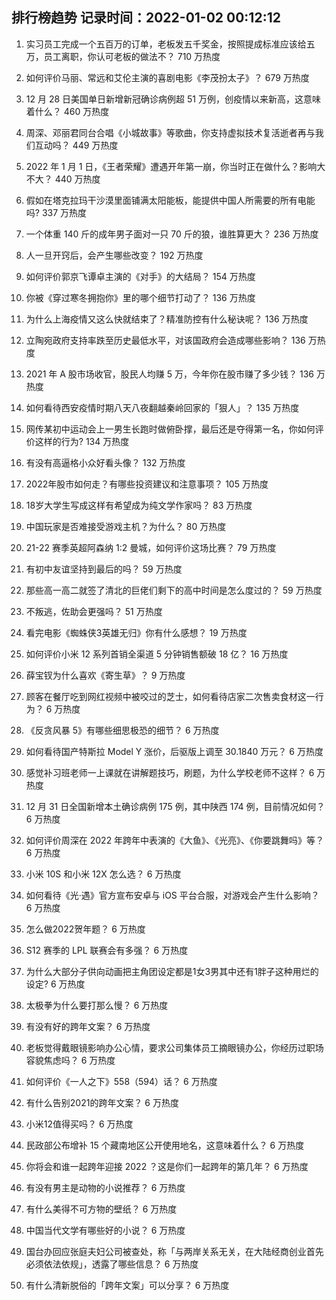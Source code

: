 
## 排行榜趋势 记录时间：2022-01-02 00:12:12
  
  1. 实习员工完成一个五百万的订单，老板发五千奖金，按照提成标准应该给五万，员工离职，你认可老板的做法不？ 710 万热度
    
  2. 如何评价马丽、常远和艾伦主演的喜剧电影《李茂扮太子》？ 679 万热度
    
  3. 12 月 28 日美国单日新增新冠确诊病例超 51 万例，创疫情以来新高，这意味着什么？ 460 万热度
    
  4. 周深、邓丽君同台合唱《小城故事》等歌曲，你支持虚拟技术复活逝者再与我们互动吗？ 449 万热度
    
  5. 2022 年 1 月 1 日，《王者荣耀》遭遇开年第一崩，你当时正在做什么？影响大不大？ 440 万热度
    
  6. 假如在塔克拉玛干沙漠里面铺满太阳能板，能提供中国人所需要的所有电能吗? 337 万热度
    
  7. 一个体重 140 斤的成年男子面对一只 70 斤的狼，谁胜算更大？ 236 万热度
    
  8. 人一旦开窍后，会产生哪些改变？ 192 万热度
    
  9. 如何评价郭京飞谭卓主演的《对手》的大结局？ 154 万热度
    
  10. 你被《穿过寒冬拥抱你》里的哪个细节打动了？ 136 万热度
    
  11. 为什么上海疫情又这么快就结束了？精准防控有什么秘诀呢？ 136 万热度
    
  12. 立陶宛政府支持率跌至历史最低水平，对该国政府会造成哪些影响？ 136 万热度
    
  13. 2021 年 A 股市场收官，股民人均赚 5 万，今年你在股市赚了多少钱？ 136 万热度
    
  14. 如何看待西安疫情时期八天八夜翻越秦岭回家的「狠人」？ 135 万热度
    
  15. 网传某初中运动会上一男生长跑时做俯卧撑，最后还是夺得第一名，你如何评价这样的行为? 134 万热度
    
  16. 有没有高逼格小众好看头像？ 132 万热度
    
  17. 2022年股市如何走？有哪些投资建议和注意事项？ 105 万热度
    
  18. 18岁大学生写成这样有希望成为纯文学作家吗？ 83 万热度
    
  19. 中国玩家是否难接受游戏主机？为什么？ 80 万热度
    
  20. 21-22 赛季英超阿森纳 1:2 曼城，如何评价这场比赛？ 79 万热度
    
  21. 有初中友谊坚持到最后的吗？ 59 万热度
    
  22. 那些高一高二就签了清北的巨佬们剩下的高中时间是怎么度过的？ 59 万热度
    
  23. 不叛逃，佐助会更强吗？ 51 万热度
    
  24. 看完电影《蜘蛛侠3英雄无归》你有什么感想？ 19 万热度
    
  25. 如何评价小米 12 系列首销全渠道 5 分钟销售额破 18 亿？ 16 万热度
    
  26. 薛宝钗为什么喜欢《寄生草》？ 9 万热度
    
  27. 顾客在餐厅吃到网红视频中被咬过的芝士，如何看待店家二次售卖食材这一行为？ 6 万热度
    
  28. 《反贪风暴 5》有哪些细思极恐的细节？ 6 万热度
    
  29. 如何看待国产特斯拉 Model Y 涨价，后驱版上调至 30.1840 万元？ 6 万热度
    
  30. 感觉补习班老师一上课就在讲解题技巧，刷题，为什么学校老师不这样？ 6 万热度
    
  31. 12 月 31 日全国新增本土确诊病例 175 例，其中陕西  174 例，目前情况如何？ 6 万热度
    
  32. 如何评价周深在 2022 年跨年中表演的《大鱼》、《光亮》、《你要跳舞吗》等？ 6 万热度
    
  33. 小米 10S 和小米 12X 怎么选？ 6 万热度
    
  34. 如何看待《光·遇》官方宣布安卓与 iOS 平台合服，对游戏会产生什么影响？ 6 万热度
    
  35. 怎么做2022贺年题？ 6 万热度
    
  36. S12 赛季的 LPL 联赛会有多强？ 6 万热度
    
  37. 为什么大部分子供向动画把主角团设定都是1女3男其中还有1胖子这种用烂的设定? 6 万热度
    
  38. 太极拳为什么要打那么慢？ 6 万热度
    
  39. 有没有好的跨年文案？ 6 万热度
    
  40. 老板觉得戴眼镜影响办公心情，要求公司集体员工摘眼镜办公，你经历过职场容貌焦虑吗？ 6 万热度
    
  41. 如何评价《一人之下》558（594）话？ 6 万热度
    
  42. 有什么告别2021的跨年文案？ 6 万热度
    
  43. 小米12值得买吗？ 6 万热度
    
  44. 民政部公布增补 15 个藏南地区公开使用地名，这意味着什么？ 6 万热度
    
  45. 你将会和谁一起跨年迎接 2022 ？这是你们一起跨年的第几年？ 6 万热度
    
  46. 有没有男主是动物的小说推荐？ 6 万热度
    
  47. 有什么美得不可方物的壁纸？ 6 万热度
    
  48. 中国当代文学有哪些好的小说？ 6 万热度
    
  49. 国台办回应张庭夫妇公司被查处，称「与两岸关系无关，在大陆经商创业首先必须依法依规」，透露了哪些信息？ 6 万热度
    
  50. 有什么清新脱俗的「跨年文案」可以分享？ 6 万热度
    